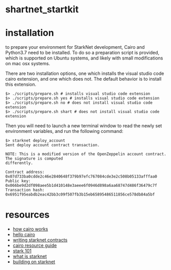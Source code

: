 # shartnet_startkit

# installation

to prepare your environment for StarkNet development, Cairo and Python3.7 need to be installed. To do so a preparation script is provided, which is supported on Ubuntu systems, and likely with small modifications on mac osx systems.

There are two installation options, one which installs the visual studio code cairo extension, and one which does not. The default behavior is to install this extension.

```shell
$> ./scripts/prepare.sh # installs visual studio code extension
$> ./scripts/prepare.sh yes # installs visual studio code extension
$> ./scripts/prepare.sh no # does not install visual studio code extension
$> ./scripts/prepare.sh shart # does not install visual studio code extension
```

Then you will need to launch a new terminal window to read the newly set environment variables, and run the following command:

```shell
$> starknet deploy_account
Sent deploy account contract transaction.

NOTE: This is a modified version of the OpenZeppelin account contract. The signature is computed
differently.

Contract address: 0x07d733ba0cdde2c46e2840648f379b97efc767084cde3e2c508b05133afffaa0
Public key: 0x066be9d2df098aee5b1d410148e3aeee6f0946d898a6aa68747d486f36479c7f
Transaction hash: 0x6951f95eabdb2eac42bb3c09f507fb3b15eb65895486511856ce578db84a5bf
```


# resources

* [how cairo works](https://www.cairo-lang.org/docs/how_cairo_works/index.html#how-cairo-works)
* [hello cairo](https://www.cairo-lang.org/docs/hello_cairo/index.html#hello-cairo)
* [writing starknet contracts](https://www.cairo-lang.org/docs/hello_starknet/intro.html)
* [cairo resource guide](https://www.cairo-lang.org/resource-guide/)
* [stark 101](https://starkware.co/stark-101/)
* [what is starknet](https://starknet.io/what-is-starknet/)
* [building on starknet](https://starknet.io/building-on-starknet/)